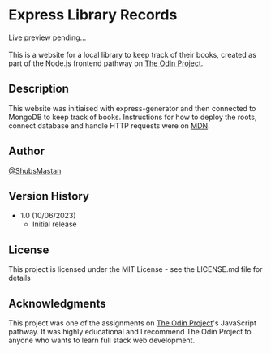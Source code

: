 # Express Library Records

<!-- [Live preview]().<br/><br/> -->

Live preview pending...<br/><br/>
This is a website for a local library to keep track of their books, created as part of the Node.js frontend pathway on [The Odin Project](https://www.theodinproject.com/).

## Description

This website was initiaised with express-generator and then connected to MongoDB to keep track of books. Instructions for how to deploy the roots, connect database and handle HTTP requests were on [MDN](https://developer.mozilla.org/en-US/docs/Learn/Server-side/Express_Nodejs/Tutorial_local_library_website).

## Author

[@ShubsMastan](https://github.com/shubsmastan)

## Version History

- 1.0 (10/06/2023)
  - Initial release

## License

This project is licensed under the MIT License - see the LICENSE.md file for details

## Acknowledgments

This project was one of the assignments on [The Odin Project](https://www.theodinproject.com)'s JavaScript pathway. It was highly educational and I recommend The Odin Project to anyone who wants to learn full stack web development.
